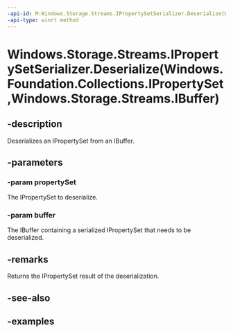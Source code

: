 ```yaml
---
-api-id: M:Windows.Storage.Streams.IPropertySetSerializer.Deserialize(Windows.Foundation.Collections.IPropertySet,Windows.Storage.Streams.IBuffer)
-api-type: winrt method
---
```


# Windows.Storage.Streams.IPropertySetSerializer.Deserialize(Windows.Foundation.Collections.IPropertySet,Windows.Storage.Streams.IBuffer)

<!--
public void Deserialize (Windows.Foundation.Collections.IPropertySet propertySet, Windows.Storage.Streams.IBuffer buffer);
-->


## -description
Deserializes an IPropertySet from an IBuffer.

## -parameters

### -param propertySet
The IPropertySet to deserialize.

### -param buffer
The IBuffer containing a serialized IPropertySet that needs to be deserialized.

## -remarks
Returns the IPropertySet result of the deserialization.

## -see-also

## -examples


